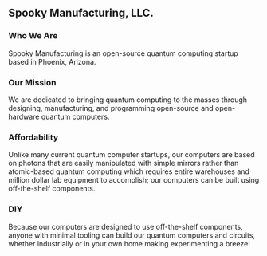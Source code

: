 ## Spooky Manufacturing, LLC.

### Who We Are
Spooky Manufacturing is an open-source quantum computing startup based in Phoenix, Arizona.

### Our Mission
We are dedicated to bringing quantum computing to the masses through designing, manufacturing, and programming open-source and open-hardware quantum computers.

### Affordability
Unlike many current quantum computer startups, our computers are based on photons that are easily manipulated with simple mirrors rather than atomic-based quantum computing which requires entire warehouses and million dollar lab equipment to accomplish; our computers can be built using off-the-shelf components.

### DIY 
Because our computers are designed to use off-the-shelf components, anyone with minimal tooling can build our quantum computers and circuits, whether industrially or in your own home making experimenting a breeze!
